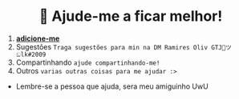 <h1 align="center"> 📑 Ajude-me a ficar melhor! </h1> 

1. **[adicione-me](https://discord.com/oauth2/authorize?client_id=708843221903605780&scope=bot&permissions=1031269599)**
2. Sugestões `Traga sugestões para min na DM Ramires Oliv GTJ🐺ツඞlk#2009`
3. Compartinhando `ajude compartinhando-me!`
4. Outros `varias outras coisas para me ajudar :>`

* Lembre-se a pessoa que ajuda, sera meu amiguinho UwU
